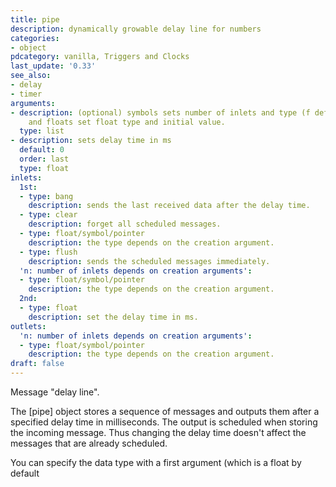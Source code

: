 ```yaml
---
title: pipe
description: dynamically growable delay line for numbers
categories:
- object
pdcategory: vanilla, Triggers and Clocks
last_update: '0.33'
see_also:
- delay
- timer
arguments:
- description: (optional) symbols sets number of inlets and type (f default,  s,  p)
    and floats set float type and initial value.
  type: list
- description: sets delay time in ms 
  default: 0
  order: last
  type: float
inlets:
  1st:
  - type: bang
    description: sends the last received data after the delay time.
  - type: clear
    description: forget all scheduled messages.
  - type: float/symbol/pointer
    description: the type depends on the creation argument.
  - type: flush
    description: sends the scheduled messages immediately.
  'n: number of inlets depends on creation arguments':
  - type: float/symbol/pointer
    description: the type depends on the creation argument.
  2nd:
  - type: float
    description: set the delay time in ms.
outlets:
  'n: number of inlets depends on creation arguments':
  - type: float/symbol/pointer
    description: the type depends on the creation argument.
draft: false
---
```

Message "delay line".

The [pipe] object stores a sequence of messages and outputs them after a specified delay time in milliseconds. The output is scheduled when storing the incoming message. Thus changing the delay time doesn't affect the messages that are already scheduled.

You can specify the data type with a first argument (which is a float by default
